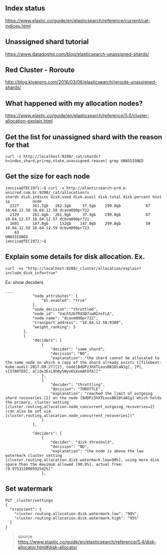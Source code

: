 ## Index status
https://www.elastic.co/guide/en/elasticsearch/reference/current/cat-indices.html

## Unassigned shard tutorial
https://www.datadoghq.com/blog/elasticsearch-unassigned-shards/

## Red Cluster - Roroute 
http://blog.kiyanpro.com/2016/03/06/elasticsearch/reroute-unassigned-shards/

## What happened with my allocation nodes?
https://www.elastic.co/guide/en/elasticsearch/reference/5.0/cluster-allocation-explain.html


## Get the list for unassigned shard with the reason for that
```
curl -s http://localhost:9200/_cat/shards?h=index,shard,prirep,state,unassigned.reason| grep UNASSIGNED
```
## Get the size for each node
```
jenciso@TEC1971:~$ curl -s http://elasticsearch-prd.e-unicred.com.br:9200/_cat/allocation?v
shards disk.indices disk.used disk.avail disk.total disk.percent host        ip          node
  2227      261.7gb   262.2gb     37.5gb    299.8gb           87 10.64.12.58 10.64.12.58 dcavm090pr722
  2129      261.4gb   261.9gb     37.9gb    299.8gb           87 10.64.12.57 10.64.12.57 dcbvm090pr721
  1691      147.8gb     152gb    147.8gb    299.8gb           50 10.64.12.59 10.64.12.59 dcbvm090pr723
    63                                                                                   UNASSIGNED
jenciso@TEC1971:~$ 
```

## Explain some details for disk allocation. Ex. 
```
curl -vs "http://localhost:9200/_cluster/allocation/explain?include_disk_info=true"
```
Ex: show deciders
```
....
            "node_attributes": {
                "ml.enabled": "true"
            },
            "node_decision": "throttled",
            "node_id": "VaLh52bTRXSB7xwRInsFLA",
            "node_name": "dcavm090pr722",
            "transport_address": "10.64.12.58:9300",
            "weight_ranking": 3
        },
        {
            "deciders": [
                {
                    "decider": "same_shard",
                    "decision": "NO",
                    "explanation": "the shard cannot be allocated to the same node on which a copy of the shard already exists [[filebeat-kube-audit-2017.09.27][2], node[BdDPz3hXTLeusB818taN1g], [P], s[STARTED], a[id=3EsL9hRySWyo6SXvmAFOfA]]"
                },
                {
                    "decider": "throttling",
                    "decision": "THROTTLE",
                    "explanation": "reached the limit of outgoing shard recoveries [2] on the node [BdDPz3hXTLeusB818taN1g] which holds the primary, cluster setting [cluster.routing.allocation.node_concurrent_outgoing_recoveries=2] (can also be set via [cluster.routing.allocation.node_concurrent_recoveries])"
                }
            ],
```   

```
            "deciders": [
                {
                    "decider": "disk_threshold",
                    "decision": "NO",
                    "explanation": "the node is above the low watermark cluster setting [cluster.routing.allocation.disk.watermark.low=90%], using more disk space than the maximum allowed [90.0%], actual free: [9.975312000592542%]"
                },
```
      
## Set watermark

```
PUT _cluster/settings
{
  "transient": {
    "cluster.routing.allocation.disk.watermark.low": "90%",
    "cluster.routing.allocation.disk.watermark.high": "95%"
  }
}
```
> source https://www.elastic.co/guide/en/elasticsearch/reference/5.4/disk-allocator.html#disk-allocator

